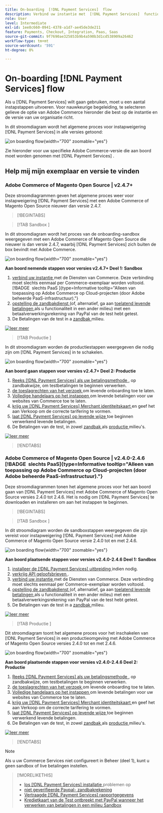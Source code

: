 ```yaml
---
title: On-boarding  [!DNL Payment Services]  flow
description: Verbind uw instantie met  [!DNL Payment Services]  functionaliteit door een paar onboarding stappen te voltooien.
role: User
level: Intermediate
exl-id: 1ee8c660-0941-4378-a1d7-ae45de3de211
feature: Payments, Checkout, Integration, Paas, Saas
source-git-commit: 9f7690ae325853b9b4a590b3d1cd538909a26462
workflow-type: tm+mt
source-wordcount: '591'
ht-degree: 0%

---
```


# On-boarding [!DNL Payment Services] flow

Als u [!DNL Payment Services] wilt gaan gebruiken, moet u een aantal instapstappen uitvoeren. Voor nauwkeurige begeleiding, te selecteren gelieve de optie van Adobe Commerce hieronder die best op de instantie en de versie van uw organisatie richt.

In dit stroomdiagram wordt het algemene proces voor instapweigering [!DNL Payment Services] in alle versies getoond:

![ on boarding flow ](assets/flow-payment-services.png){width="700" zoomable="yes"}

Zie hieronder voor uw specifieke Adobe Commerce-versie die aan boord moet worden genomen met [!DNL Payment Services] .

## Help mij mijn exemplaar en versie te vinden

### Adobe Commerce of Magento Open Source | v2.4.7+

Deze stroomdiagrammen geven het algemene proces weer voor instapweigering [!DNL Payment Services] met een Adobe Commerce of Magento Open Source nieuwer dan versie 2.4.7.

>[!BEGINTABS]

>[!TAB  Sandbox ]

In dit stroomdiagram wordt het proces van de onboarding-sandbox weergegeven met een Adobe Commerce of Magento Open Source die nieuwer is dan versie 2.4.7, waarbij [!DNL Payment Services] zich buiten de box bevindt met Adobe Commerce.

![ on boarding flow ](assets/flow-sandbox-configuration-onboarding-2.4.7.png){width="700" zoomable="yes"}

**Aan boord nemende stappen voor versies v2.4.7+ Deel 1: Sandbox**

1. [ verbind uw instantie ](connect.md#configure-commerce-services) met de Diensten van Commerce. Deze verbinding moet slechts eenmaal per Commerce-exemplaar worden voltooid. [!BADGE &#x200B; slechts PaaS &#x200B;]{type=Informative tooltip="Alleen van toepassing op Adobe Commerce op Cloud-projecten (door Adobe beheerde PaaS-infrastructuur)."}
1. [ opstelling de zandbakdienst ](sandbox.md#enable-sandbox-testing) (of, alternatief, ga aan [ toelatend levende betalingen ](sandbox.md#enable-live-payments) als u functionaliteit in een ander milieu) met een betaalverwerkingsrekening van PayPal van de test hebt getest.
1. De Betalingen van de test in a [ zandbak ](sandbox.md#test-in-sandbox-environment) milieu.

[![ leer meer ](assets/learn-more-button.svg) ](https://helpx.adobe.com/nl/legal/product-descriptions/payment-services-for-Adobe-Commerce-and-Magento-Open-Source-On-demand-Services.html)

>[!TAB  Productie ]

In dit stroomdiagram worden de productiestappen weergegeven die nodig zijn om [!DNL Payment Services] in te schakelen.

![ on boarding flow ](assets/flow-production-payment-services.png){width="700" zoomable="yes"}

**Aan boord gaan stappen voor versies v2.4.7+ Deel 2: Productie**

1. [ Reeks  [!DNL Payment Services]  als uw betalingsmethode ](production.md#set-payment-services-as-payment-method), op zandbakwijze, om testbetalingen te beginnen verwerken.
1. [ de toeslagrechten van het verzoek ](production.md#request-payments-entitlement-from-adobe) om levende onboarding toe te laten.
1. [ Volledige handelaars op het instappen ](production.md#complete-merchant-onboarding) om levende betalingen voor uw websites van Commerce toe te laten.
1. [ krijg uw  [!DNL Payment Services]  Merchant identiteitskaart ](production.md#configure-pricing-tier) en geef het aan Verkoop om de correcte tarifering te vormen.
1. [ laat  [!DNL Payment Services]  op levende wijze ](production.md#enable-live-payments) toe beginnen verwerkend levende betalingen.
1. De Betalingen van de test, in zowel [ zandbak ](sandbox.md#test-in-sandbox-environment) als [ productie ](production.md#test-in-production) milieu&#39;s.

[![ leer meer ](assets/learn-more-button.svg)](production.md)

>[!ENDTABS]

### Adobe Commerce of Magento Open Source | v2.4.0-2.4.6 [!BADGE &#x200B; slechts PaaS &#x200B;]{type=Informative tooltip="Alleen van toepassing op Adobe Commerce op Cloud-projecten (door Adobe beheerde PaaS-infrastructuur)."}

Deze stroomdiagrammen tonen het algemene proces voor het aan boord gaan van [!DNL Payment Services] met Adobe Commerce of Magento Open Source versies 2.4.0 tot 2.4.6. Het is nodig om [!DNL Payment Services] te downloaden en installeren om aan het instappen te beginnen.

>[!BEGINTABS]

>[!TAB  Sandbox ]

In dit stroomdiagram worden de sandboxstappen weergegeven die zijn vereist voor instapweigering [!DNL Payment Services] met Adobe Commerce of Magento Open Source versie 2.4.0 tot en met 2.4.6.

![ on boarding flow ](assets/flow-sandbox-installation-configuration-onboarding-2.4.0.png){width="700" zoomable="yes"}

**Aan boord plaatsende stappen voor versies v2.4.0-2.4.6 Deel 1: Sandbox**

1. [ installeer de  [!DNL Payment Services]  uitbreiding ](install.md#get-payment-services) indien nodig.
1. [ verkrijg API geloofsbrieven ](connect.md#obtain-api-credentials).
1. [ verbind uw instantie ](connect.md#configure-commerce-services) met de Diensten van Commerce. Deze verbinding moet slechts eenmaal per Commerce-exemplaar worden voltooid.
1. [ opstelling de zandbakdienst ](sandbox.md#enable-sandbox-testing) (of, alternatief, ga aan [ toelatend levende betalingen ](sandbox.md#enable-live-payments) als u functionaliteit in een ander milieu) met een betaalverwerkingsrekening van PayPal van de test hebt getest.
1. De Betalingen van de test in a [ zandbak ](sandbox.md#test-in-sandbox-environment) milieu.

[![ leer meer ](assets/learn-more-button.svg) ](https://helpx.adobe.com/nl/legal/product-descriptions/payment-services-for-Adobe-Commerce-and-Magento-Open-Source-On-demand-Services.html)

>[!TAB  Productie ]

Dit stroomdiagram toont het algemene proces voor het inschakelen van [!DNL Payment Services] in een productieomgeving met Adobe Commerce of Magento Open Source versies 2.4.0 tot en met 2.4.6.

![ on boarding flow ](assets/flow-production-payment-services.png){width="700" zoomable="yes"}

**Aan boord plaatsende stappen voor versies v2.4.0-2.4.6 Deel 2: Productie**

1. [ Reeks  [!DNL Payment Services]  als uw betalingsmethode ](production.md#set-payment-services-as-payment-method), op zandbakwijze, om testbetalingen te beginnen verwerken.
1. [ de toeslagrechten van het verzoek ](production.md#request-payments-entitlement-from-adobe) om levende onboarding toe te laten.
1. [ Volledige handelaars op het instappen ](production.md#complete-merchant-onboarding) om levende betalingen voor uw websites van Commerce toe te laten.
1. [ krijg uw  [!DNL Payment Services]  Merchant identiteitskaart ](production.md#configure-pricing-tier) en geef het aan Verkoop om de correcte tarifering te vormen.
1. [ laat  [!DNL Payment Services]  op levende wijze ](production.md#enable-live-payments) toe beginnen verwerkend levende betalingen.
1. De Betalingen van de test, in zowel [ zandbak ](sandbox.md#test-in-sandbox-environment) als [ productie ](production.md#test-in-production) milieu&#39;s.

[![ leer meer ](assets/learn-more-button.svg)](onboard.md)

>[!ENDTABS]

>[!NOTE]
>
>Als u uw Commerce Services niet configureert in Beheer (deel 1), kunt u geen sandbox of live betalingen instellen.

>[!MORELIKETHIS]
>
> * [ los  [!DNL Payment Services]  installatie ](https://experienceleague.adobe.com/docs/commerce-knowledge-base/kb/troubleshooting/payments/payservices-install.html?lang=nl-NL) problemen op
> * [ niet geverifieerde Paypal- zandbakrekening ](https://experienceleague.adobe.com/docs/commerce-knowledge-base/kb/troubleshooting/payments/payservices-paypal-acct.html?lang=nl-NL)
> * [ Vertraagde  [!DNL Payment Services]  rapportgegevens ](https://experienceleague.adobe.com/docs/commerce-knowledge-base/kb/troubleshooting/payments/payservices-report-info-delayed.html?lang=nl-NL)
> * [ Kredietkaart van de Test ontbreekt met PayPal wanneer het verwerken van betalingen in een milieu Sandbox ](https://experienceleague.adobe.com/docs/commerce-knowledge-base/kb/troubleshooting/payments/payservices-cc-sandbox-failure.html?lang=nl-NL)